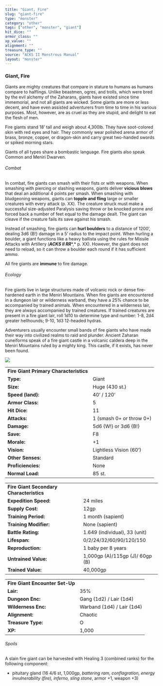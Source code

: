 ```yaml
---
title: "Giant, Fire"
slug: "giant-fire"
type: "monster"
category: "other"
tags: ["other", "monster", "giant"]
hit_dice: ""
armor_class: ""
xp_value: ""
alignment: ""
treasure_type: ""
source: "ACKS II Monstrous Manual"
layout: "monster"
---
```


### Giant, Fire

Giants are mighty creatures that compare in stature to humans as humans compare to halflings.
Unlike beastmen, ogres, and trolls, which were bred by the evil alchemy of the Zaharans, giants have
existed since time immemorial, and not all giants are wicked. Some giants are more or less decent,
and have even assisted adventurers from time to time in his various purposes. Most, however, are as
cruel as they are stupid, and delight to eat the flesh of men.

Fire giants stand 18’ tall and weigh about 4,300lb. They have soot-colored skin with red eyes and
hair. They commonly wear polished arena armor of brass, bronze, copper, or dragon-skin and carry
great two-handed swords or spiked morning stars.

Giants of all types share a bombastic language. Fire giants also speak Common and Meniri Dwarven.

###### Combat

In combat, fire giants can smash with their fists or with weapons. When smashing with piercing or
slashing weapons, giants deliver **vicious blows** that deal an additional 4 points per smash. When
smashing with bludgeoning weapons, giants can **topple and fling** large or smaller creatures with
every attack (p. XX). The creature struck must make a successful size-adjusted Paralysis saving
throw or be knocked prone and forced back a number of feet equal to the damage dealt. The giant can
cleave if the creature fails its save against his smash.

Instead of smashing, fire giants can **hurl boulders** to a distance of 1200’, dealing 3d6 {B!}
damage in a 5’ radius to the impact point. When hurling a boulder, a giant functions like a heavy
ballista using the rules for Missile Attacks with Artillery (***ACKS II RR****,* p. XX). However,
the giant does not need to reload, so it can throw a boulder each round if it has sufficient ammo.

All fire giants are **immune** to fire damage.

###### Ecology

Fire giants live in large structures made of volcanic rock or dense fire-hardened earth in the
Meniri Mountains. When fire giants are encountered in a dungeon lair or wilderness warband, they
have a 25% chance to be accompanied by trained animals. When encountered in a wilderness lair, they
are always accompanied by trained creatures. If trained creatures are present in a fire giant lair,
roll 1d10 to determine type and number: 1-8, 2d4 greater hellhounds; 9-10, 1d3 12-headed hydras.

Adventurers usually encounter small bands of fire giants who have made their way into civilized
realms to raid and plunder. Ancient Zaharan cuneiforms speak of a fire giant castle in a volcanic
caldera deep in the Meniri Mountains ruled by a mighty king. This castle, if it exists, has never
been found.

![](data:image/png;base64...)

|  |  |
| --- | --- |
| **Fire Giant Primary Characteristics** | |
| **Type:** | Giant |
| **Size:** | Huge (430 st.) |
| **Speed (land):** | 40’ / 120’ |
| **Armor Class:** | 5 |
| **Hit Dice:** | 11 |
| **Attacks:** | 1 (smash 0+ or throw 0+) |
| **Damage:** | 5d6 {W!} or 3d6 {B!} |
| **Save:** | F8 |
| **Morale:** | +1 |
| **Vision:** | Lightless Vision (60’) |
| **Other Senses:** | Standard |
| **Proficiencies:** | None |
| **Normal Load:** | 85 st. |

|  |  |
| --- | --- |
| **Fire Giant Secondary Characteristics** | |
| **Expedition Speed:** | 24 miles |
| **Supply Cost:** | 12gp |
| **Training Period:** | 1 month (sapient) |
| **Training Modifier:** | None (sapient) |
| **Battle Rating:** | 1.649 (individual), 33 (unit) |
| **Lifespan:** | 0/2/24/32/60/90/120/150 |
| **Reproduction:** | 1 baby per 8 years |
| **Untrained Value:** | 1,000gp (A)/115gp (J)/ 60gp (B) |
| **Trained Value:** | 40,000gp |

|  |  |
| --- | --- |
| **Fire Giant Encounter Set-Up** | |
| **Lair:** | 35% |
| **Dungeon Enc:** | Gang (1d2) / Lair (1d4) |
| **Wilderness Enc:** | Warband (1d4) / Lair (1d4) |
| **Alignment:** | Chaotic |
| **Treasure Type:** | O |
| **XP:** | 1,000 |

###### Spoils

A slain fire giant can be harvested with Healing 3 (combined ranks) for the following component:

* pituitary gland (16 4/6 st, 1,000gp, *battering ram, conflagration, energy invulnerability
(fire), inferno, sling stone*, armor +1, weapon +3)
